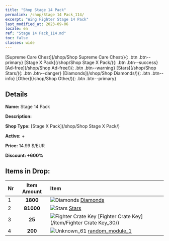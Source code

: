 ```yaml
---
title: "Shop Stage 14 Pack"
permalink: /shop/Stage 14 Pack_114/
excerpt: "Wing Fighter Stage 14 Pack"
last_modified_at: 2023-09-06
locale: en
ref: "Stage 14 Pack_114.md"
toc: false
classes: wide
---
```



  [Supreme Care Chest](/shop/Shop Supreme Care Chest/){: .btn .btn--primary}   [Stage X Pack](/shop/Shop Stage X Pack/){: .btn .btn--success}   [Ad-free](/shop/Shop Ad-free/){: .btn .btn--warning}   [Stars](/shop/Shop Stars/){: .btn .btn--danger}   [Diamonds](/shop/Shop Diamonds/){: .btn .btn--info}   [Other](/shop/Shop Other/){: .btn .btn--primary} 

## Details

 **Name:** Stage 14 Pack 

 **Description:** 

 **Shop Type:** [Stage X Pack](/shop/Shop Stage X Pack/)

 **Active:** + 

 **Price:** 14.99 $/EUR 

 **Discount: +600%** 



## Items in Drop:

  |  Nr | Item Amount  |       Item       |
  |:----|:------------:|:-----------------|
  | 1 | **1800**  | ![Diamonds](/images/item/Diamonds_p.png) [Diamonds](/item/Diamonds_15/) | 
  | 2 | **81000**  | ![Stars](/images/item/Stars_p.png) [Stars](/item/Stars_2/) | 
  | 3 | **25**  | ![Fighter Crate Key](/images/item/Fighter_Crate_Key_p.png) [Fighter Crate Key](/item/Fighter Crate Key_30/) | 
  | 4 | **200**  | ![Unknown_61](/images/item/random_module_1_p.png) [random_module_1](/item/random_module_1_61/) | 

